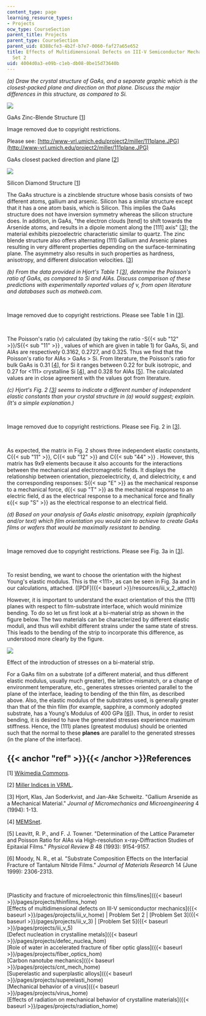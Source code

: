 ```yaml
---
content_type: page
learning_resource_types:
- Projects
ocw_type: CourseSection
parent_title: Projects
parent_type: CourseSection
parent_uid: 8388cfe3-4b2f-b7e7-0060-faf27a65e652
title: Effects of Multidimensional Defects on III-V Semiconductor Mechanics - Problem
  Set 2
uid: 4004d0a3-e09b-c1eb-db08-0be15d73640b
---
```


_(a) Draw the crystal structure of GaAs, and a separate graphic which is the closest-packed plane and direction on that plane. Discuss the major differences in this structure, as compared to Si._

![](/courses/materials-science-and-engineering/3-22-mechanical-behavior-of-materials-spring-2008/projects/iii_v_2_1.jpg)

GaAs Zinc-Blende Structure \[[1](#ref)\]

Image removed due to copyright restrictions.

Please see: [http://www-vrl.umich.edu/project2/miller/111plane.JPG](http://www-vrl.umich.edu/project2/miller/111plane.JPG)

GaAs closest packed direction and plane \[[2](#ref)\]

![](/courses/materials-science-and-engineering/3-22-mechanical-behavior-of-materials-spring-2008/projects/iii_v_2_2.jpg)

Silicon Diamond Structure \[[1](#ref)\]

The GaAs structure is a zincblende structure whose basis consists of two different atoms, gallium and arsenic. Silicon has a similar structure except that it has a one atom basis, which is Silicon. This implies the GaAs structure does not have inversion symmetry whereas the silicon structure does. In addition, in GaAs, "the electron clouds \[tend\] to shift towards the Arsenide atoms, and results in a dipole moment along the \[111\] axis" \[[3](#ref)\]; the material exhibits piezoelectric characteristic similar to quartz. The zinc blende structure also offers alternating (111) Gallium and Arsenic planes resulting in very different properties depending on the surface-terminating plane. The asymmetry also results in such properties as hardness, anisotropy, and different dislocation velocities. \[[3](#ref)\]

_(b) From the data provided in Hjort's Table 1 \[_[_3_](#ref)_\], determine the Poisson's ratio of GaAs, as compared to Si and AlAs. Discuss comparison of these predictions with experimentally reported values of ν, from open literature and databases such as matweb.com._

  
 

Image removed due to copyright restrictions. Please see Table 1 in \[[3](#ref)\].

  
 

The Poisson's ratio (ν) calculated (by taking the ratio -S{{< sub "12" >}}/S{{< sub "11" >}} , values of which are given in table 1) for GaAs, Si, and AlAs are respectively 0.3162, 0.2727, and 0.325. Thus we find that the Poisson's ratio for AlAs > GaAs > Si. From literature, the Poisson's ratio for bulk GaAs is 0.31 \[[4](#ref)\], for Si it ranges between 0.22 for bulk isotropic, and 0.27 for \<111> crystalline Si \[[4](#ref)\], and 0.328 for AlAs \[[5](#ref)\]. The calculated values are in close agreement with the values got from literature.

_(c) Hjort's Fig. 2 \[[3](#ref)\] seems to indicate a different number of independent elastic constants than your crystal structure in (a) would suggest; explain. (It's a simple explanation.)_

  
 

Image removed due to copyright restrictions. Please see Fig. 2 in \[[3](#ref)\].

  
 

As expected, the matrix in Fig. 2 shows three independent elastic constants, C{{< sub "11" >}}, C{{< sub "12" >}} and C{{< sub "44" >}} . However, this matrix has 9x9 elements because it also accounts for the interactions between the mechanical and electromagnetic fields. It displays the relationship between orientation, piezoelectricity, d, and dielectricity, ε and the corresponding responses: S{{< sup "E" >}} as the mechanical response to a mechanical force, d{{< sup "T" >}} as the mechanical response to an electric field, d as the electrical response to a mechanical force and finally ε{{< sup "S" >}} as the electrical response to an electrical field.

_(d) Based on your analysis of GaAs elastic anisotropy, explain (graphically and/or text) which film orientation you would aim to achieve to create GaAs films or wafers that would be maximally resistant to bending._

  
 

Image removed due to copyright restrictions. Please see Fig. 3a in \[[3](#ref)\].

  
 

To resist bending, we want to choose the orientation with the highest Young's elastic modulus. This is the \<111>, as can be seen in Fig. 3a and in our calculations, attached. ([PDF]({{< baseurl >}}/resources/iii_v_2_attach))

However, it is important to understand the exact orientation of this the (111) planes with respect to film-substrate interface, which would minimize bending. To do so let us first look at a bi-material strip as shown in the figure below. The two materials can be characterized by different elastic moduli, and thus will exhibit different strains under the same state of stress. This leads to the bending of the strip to incorporate this difference, as understood more clearly by the figure.

![](/courses/materials-science-and-engineering/3-22-mechanical-behavior-of-materials-spring-2008/projects/iii_v_2_3.jpg)

Effect of the introduction of stresses on a bi-material strip.

For a GaAs film on a substrate (of a different material, and thus different elastic modulus, usually much greater), the lattice-mismatch, or a change of environment temperature, etc., generates stresses oriented parallel to the plane of the interface, leading to bending of the thin film, as described above. Also, the elastic modulus of the substrates used, is generally greater than that of the thin film (for example, sapphire, a commonly adopted substrate, has a Young's Modulus of 400 GPa \[[6](#ref)\]). Thus, in order to resist bending, it is desired to have the generated stresses experience maximum stiffness. Hence, the (111) planes (greatest modulus) should be oriented such that the normal to these **planes** are parallel to the generated stresses (in the plane of the interface).

{{< anchor "ref" >}}{{< /anchor >}}References
---------------------------------------------

\[1\] [Wikimedia Commons](http://commons.wikimedia.org/wiki/Main_Page).

\[2\] [Miller Indices in VRML](http://www-vrl.umich.edu/project2/miller/index.html).

\[3\] Hjort, Klas, Jan Soderkvist, and Jan-Ake Schweitz. "Gallium Arsenide as a Mechanical Material." _Journal of Micromechanics and Microengineering_ 4 (1994): 1-13.

\[4\] [MEMSnet](http://www.memsnet.org/jobs/).

\[5\] Leavitt, R. P., and F. J. Towner. "Determination of the Lattice Parameter and Poisson Ratio for AlAs via High-resolution x-ray-Diffraction Studies of Epitaxial Films." _Physical Review B_ 48 (1993): 9154-9157.

\[6\] Moody, N. R., et al. "Substrate Composition Effects on the Interfacial Fracture of Tantalum Nitride Films." _Journal of Materials Research_ 14 (June 1999): 2306-2313.

  
  
 

[Plasticity and fracture of microelectronic thin films/lines]({{< baseurl >}}/pages/projects/thinfilms_home)  
[Effects of multidimensional defects on III-V semiconductor mechanics]({{< baseurl >}}/pages/projects/iii_v_home) | Problem Set 2 | [Problem Set 3]({{< baseurl >}}/pages/projects/iii_v_3) | [Problem Set 5]({{< baseurl >}}/pages/projects/iii_v_5)  
[Defect nucleation in crystalline metals]({{< baseurl >}}/pages/projects/defec_nuclea_hom)  
[Role of water in accelerated fracture of fiber optic glass]({{< baseurl >}}/pages/projects/fiber_optics_hom)  
[Carbon nanotube mechanics]({{< baseurl >}}/pages/projects/cnt_mech_home)  
[Superelastic and superplastic alloys]({{< baseurl >}}/pages/projects/superelasti_home)  
[Mechanical behavior of a virus]({{< baseurl >}}/pages/projects/virus_home)  
[Effects of radiation on mechanical behavior of crystalline materials]({{< baseurl >}}/pages/projects/radiation_home)